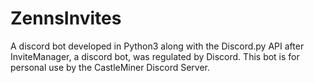 # ZennsInvites
A discord bot developed in Python3 along with the Discord.py API after InviteManager, a discord bot, was regulated by Discord. This bot is for personal use by the CastleMiner Discord Server.
